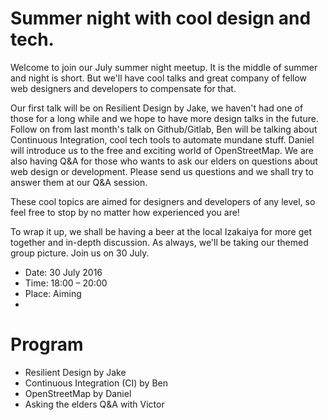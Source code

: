 # Summer night with cool design and tech.

Welcome to join our July summer night meetup. 
It is the middle of summer and night is short. But we'll have cool talks and great company of fellow web designers and developers to compensate for that. 

Our first talk will be on Resilient Design by Jake, we haven't had one of those for a long while and we hope to have more design talks in the future. Follow on from last month's talk on Github/Gitlab, Ben will be talking about Continuous Integration, cool tech tools to automate mundane stuff. Daniel will introduce us to the free and exciting world of OpenStreetMap. We are also having Q&A for those who wants to ask our elders on questions about web design or development. Please send us questions and we shall try to answer them at our Q&A session. 

These cool topics are aimed for designers and developers of any level, so feel free to stop by no matter how experienced you are!

To wrap it up, we shall be having a beer at the local Izakaiya for more get together and in-depth discussion. As always, we'll be taking our themed group picture. Join us on 30 July. 

* Date: 30 July 2016
* Time: 18:00 – 20:00
* Place: Aiming
* 
# Program
  * Resilient Design by Jake
  * Continuous Integration (CI) by Ben
  * OpenStreetMap by Daniel
  * Asking the elders Q&A with Victor
